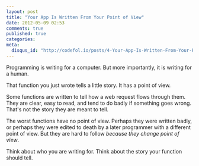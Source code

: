 ```yaml
---
layout: post
title: "Your App Is Written From Your Point of View"
date: 2012-05-09 02:53
comments: true
published: true
categories: 
meta:
  disqus_id: "http://codefol.io/posts/4-Your-App-Is-Written-From-Your-Point-of-View"
---
```

Programming is writing for a computer.  But more importantly, it is writing for a human.

That function you just wrote tells a little story.  It has a point of view.

Some functions are written to tell how a web request flows through them.  They are clear, easy to read, and tend to do badly if something goes wrong.  That's not the story they are meant to tell.

The worst functions have no point of view.  Perhaps they were written badly, or perhaps they were edited to death by a later programmer with a different point of view.  But they are hard to follow <i>because they change point of view</i>.

Think about who you are writing for.  Think about the story your function should tell.

